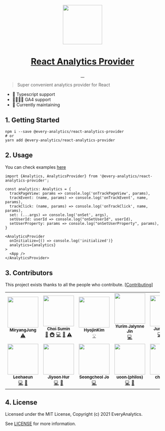 <p align="center">
  <a href="https://everyanalytics.github.io/web-analytics-handbook/docs/react-analytics-provider/intro" target="blank">
    <img src="https://user-images.githubusercontent.com/3839771/128202563-2f5b9fc6-6b7d-4baf-9861-0cff67993be1.png" height="128">
    <h1 align="center">React Analytics Provider</h1>
  </a>
</p>

<p align="center">
  <a aria-label="NPM version" href="https://www.npmjs.com/package/@every-analytics/react-analytics-provider">
    <img alt="" src="https://img.shields.io/npm/v/@every-analytics/react-analytics-provider.svg?style=for-the-badge&labelColor=000000">
  </a>
  <a aria-label="License" href="https://github.com/EveryAnalytics/react-analytics-provider/blob/main/LICENSE">
    <img alt="" src="https://img.shields.io/npm/l/@every-analytics/react-analytics-provider.svg?style=for-the-badge&labelColor=000000">
  </a>
  <a aria-label="GitHub Stars" href="https://github.com/EveryAnalytics/react-analytics-provider">
    <img alt="" src="https://img.shields.io/github/stars/EveryAnalytics/react-analytics-provider?style=for-the-badge&labelColor=000000">
  </a>
  <a aria-label="Web Analytics Handbook" href="https://everyanalytics.github.io/web-analytics-handbook/">
    <img alt="" src="https://img.shields.io/badge/Web%20Analytics%20Handbook-skyblue.svg?style=for-the-badge&label=handbook&labelColor=000000&logoWidth=20">
  </a>
</p>

> Super convenient analytics provider for React

- 💙 Typescript support
- 👨‍👩‍👧‍👦 GA4 support
- 🏃 Currently maintaining


## 1. Getting Started

```shell
npm i --save @every-analytics/react-analytics-provider
# or
yarn add @every-analytics/react-analytics-provider
```

## 2. Usage

You can check examples [here](https://github.com/EveryAnalytics/react-analytics-provider/tree/main/demo)

```tsx
import {Analytics, AnalyticsProvider} from '@every-analytics/react-analytics-provider';

const analytics: Analytics = {
  trackPageView: params => console.log('onTrackPageView', params),
  trackEvent: (name, params) => console.log('onTrackEvent', name, params),
  trackClick: (name, params) => console.log('onTrackClick', name, params),
  set: (...args) => console.log('onSet', args),
  setUserId: userId => console.log("onSetUserId", userId),
  setUserProperty: params => console.log("onSetUserProperty", params),
}

<AnalyticsProvider
  onInitialize={() => console.log('initialized')}
  analytics={analytics}
>
  <App />
</AnalyticsProvider>
```

## 3. Contributors

This project exists thanks to all the people who contribute. [[Contributing](https://github.com/EveryAnalytics/react-analytics-provider/blob/main/CONTRIBUTING.md)]


<!-- ALL-CONTRIBUTORS-LIST:START - Do not remove or modify this section -->
<!-- prettier-ignore-start -->
<!-- markdownlint-disable -->
<table>
  <tr>
    <td align="center"><a href="http://miryang.dev"><img src="https://avatars.githubusercontent.com/u/48237511?v=4?s=100" width="100px;" alt=""/><br /><sub><b>MiryangJung</b></sub></a><br /><a href="https://github.com/EveryAnalytics/react-analytics-provider/commits?author=MiryangJung" title="Tests">⚠️</a></td>
    <td align="center"><a href="https://sumini.dev"><img src="https://avatars.githubusercontent.com/u/48555121?v=4?s=100" width="100px;" alt=""/><br /><sub><b>Choi Sumin</b></sub></a><br /><a href="https://github.com/EveryAnalytics/react-analytics-provider/commits?author=greatSumini" title="Documentation">📖</a> <a href="#infra-greatSumini" title="Infrastructure (Hosting, Build-Tools, etc)">🚇</a> <a href="https://github.com/EveryAnalytics/react-analytics-provider/commits?author=greatSumini" title="Code">💻</a> <a href="https://github.com/EveryAnalytics/react-analytics-provider/pulls?q=is%3Apr+reviewed-by%3AgreatSumini" title="Reviewed Pull Requests">👀</a> <a href="https://github.com/EveryAnalytics/react-analytics-provider/commits?author=greatSumini" title="Tests">⚠️</a></td>
    <td align="center"><a href="https://velog.io/@gwsyl22"><img src="https://avatars.githubusercontent.com/u/60775453?v=4?s=100" width="100px;" alt=""/><br /><sub><b>HyojinKim</b></sub></a><br /><a href="#example-hy57in" title="Examples">💡</a></td>
    <td align="center"><a href="https://milooy.wordpress.com/"><img src="https://avatars.githubusercontent.com/u/3839771?v=4?s=100" width="100px;" alt=""/><br /><sub><b>Yurim Jalynne Jin</b></sub></a><br /><a href="https://github.com/EveryAnalytics/react-analytics-provider/commits?author=milooy" title="Code">💻</a></td>
    <td align="center"><a href="https://github.com/jhlee910609"><img src="https://avatars.githubusercontent.com/u/28521282?v=4?s=100" width="100px;" alt=""/><br /><sub><b>JunHee Lee</b></sub></a><br /><a href="https://github.com/EveryAnalytics/react-analytics-provider/commits?author=jhlee910609" title="Code">💻</a> <a href="#infra-jhlee910609" title="Infrastructure (Hosting, Build-Tools, etc)">🚇</a> <a href="https://github.com/EveryAnalytics/react-analytics-provider/pulls?q=is%3Apr+reviewed-by%3Ajhlee910609" title="Reviewed Pull Requests">👀</a></td>
    <td align="center"><a href="https://p-iknow.netlify.app/"><img src="https://avatars.githubusercontent.com/u/35516239?v=4?s=100" width="100px;" alt=""/><br /><sub><b>Youngchang Lee</b></sub></a><br /><a href="https://github.com/EveryAnalytics/react-analytics-provider/commits?author=p-iknow" title="Code">💻</a> <a href="#infra-p-iknow" title="Infrastructure (Hosting, Build-Tools, etc)">🚇</a> <a href="https://github.com/EveryAnalytics/react-analytics-provider/pulls?q=is%3Apr+reviewed-by%3Ap-iknow" title="Reviewed Pull Requests">👀</a></td>
    <td align="center"><a href="http://hiphapis.net"><img src="https://avatars.githubusercontent.com/u/18629?v=4?s=100" width="100px;" alt=""/><br /><sub><b>Johan Kim</b></sub></a><br /><a href="https://github.com/EveryAnalytics/react-analytics-provider/pulls?q=is%3Apr+reviewed-by%3Ahiphapis" title="Reviewed Pull Requests">👀</a></td>
  </tr>
  <tr>
    <td align="center"><a href="https://www.youtube.com/channel/UCdnWPvHy7CbsWAgT7F8aS-A"><img src="https://avatars.githubusercontent.com/u/59904672?v=4?s=100" width="100px;" alt=""/><br /><sub><b>Leehaeun</b></sub></a><br /><a href="https://github.com/EveryAnalytics/react-analytics-provider/commits?author=Leehaeun0" title="Code">💻</a> <a href="https://github.com/EveryAnalytics/react-analytics-provider/pulls?q=is%3Apr+reviewed-by%3ALeehaeun0" title="Reviewed Pull Requests">👀</a></td>
    <td align="center"><a href="https://forhjy.medium.com/"><img src="https://avatars.githubusercontent.com/u/60052127?v=4?s=100" width="100px;" alt=""/><br /><sub><b>Jiyoon Hur</b></sub></a><br /><a href="https://github.com/EveryAnalytics/react-analytics-provider/commits?author=jiyoon1156" title="Code">💻</a> <a href="https://github.com/EveryAnalytics/react-analytics-provider/pulls?q=is%3Apr+reviewed-by%3Ajiyoon1156" title="Reviewed Pull Requests">👀</a></td>
    <td align="center"><a href="https://github.com/josworks27"><img src="https://avatars.githubusercontent.com/u/48130830?v=4?s=100" width="100px;" alt=""/><br /><sub><b>Seongcheol Jo</b></sub></a><br /><a href="https://github.com/EveryAnalytics/react-analytics-provider/commits?author=josworks27" title="Code">💻</a></td>
    <td align="center"><a href="https://github.com/uoon-dev"><img src="https://avatars.githubusercontent.com/u/38661266?v=4?s=100" width="100px;" alt=""/><br /><sub><b>uoon (philos)</b></sub></a><br /><a href="https://github.com/EveryAnalytics/react-analytics-provider/commits?author=uoon-dev" title="Code">💻</a> <a href="https://github.com/EveryAnalytics/react-analytics-provider/pulls?q=is%3Apr+reviewed-by%3Auoon-dev" title="Reviewed Pull Requests">👀</a></td>
    <td align="center"><a href="https://github.com/chanheeis"><img src="https://avatars.githubusercontent.com/u/53820773?v=4?s=100" width="100px;" alt=""/><br /><sub><b>chanheeis</b></sub></a><br /><a href="https://github.com/EveryAnalytics/react-analytics-provider/commits?author=chanheeis" title="Code">💻</a> <a href="https://github.com/EveryAnalytics/react-analytics-provider/pulls?q=is%3Apr+reviewed-by%3Achanheeis" title="Reviewed Pull Requests">👀</a></td>
  </tr>
</table>

<!-- markdownlint-restore -->
<!-- prettier-ignore-end -->

<!-- ALL-CONTRIBUTORS-LIST:END -->


## 4. License

Licensed under the MIT License, Copyright (c) 2021 EveryAnalytics.

See [LICENSE](https://github.com/EveryAnalytics/react-analytics-provider/blob/main/LICENSE) for more information.